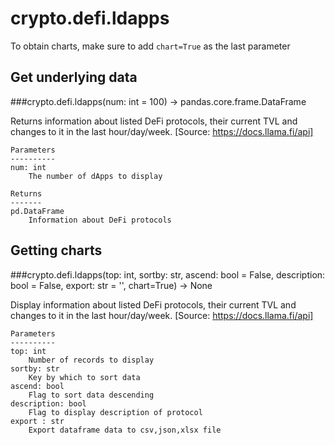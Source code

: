# crypto.defi.ldapps

To obtain charts, make sure to add `chart=True` as the last parameter

## Get underlying data 
###crypto.defi.ldapps(num: int = 100) -> pandas.core.frame.DataFrame

Returns information about listed DeFi protocols, their current TVL and changes to it in the last hour/day/week.
    [Source: https://docs.llama.fi/api]

    Parameters
    ----------
    num: int
        The number of dApps to display

    Returns
    -------
    pd.DataFrame
        Information about DeFi protocols

## Getting charts 
###crypto.defi.ldapps(top: int, sortby: str, ascend: bool = False, description: bool = False, export: str = '', chart=True) -> None

Display information about listed DeFi protocols, their current TVL and changes to it in
    the last hour/day/week. [Source: https://docs.llama.fi/api]

    Parameters
    ----------
    top: int
        Number of records to display
    sortby: str
        Key by which to sort data
    ascend: bool
        Flag to sort data descending
    description: bool
        Flag to display description of protocol
    export : str
        Export dataframe data to csv,json,xlsx file
